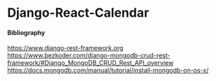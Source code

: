 # Django-React-Calendar


#### Bibliography

https://www.django-rest-framework.org
https://www.bezkoder.com/django-mongodb-crud-rest-framework/#Django_MongoDB_CRUD_Rest_API_overview
https://docs.mongodb.com/manual/tutorial/install-mongodb-on-os-x/